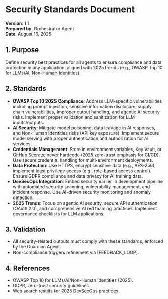 # Security Standards Document

**Version**: 1.1  
**Prepared by**: Orchestrator Agent  
**Date**: August 16, 2025

## 1. Purpose
Define security best practices for all agents to ensure compliance and data protection in any application, aligned with 2025 trends (e.g., OWASP Top 10 for LLMs/AI, Non-Human Identities).

## 2. Standards
- **OWASP Top 10 2025 Compliance**: Address LLM-specific vulnerabilities including prompt injection, sensitive information disclosure, supply chain vulnerabilities, improper output handling, and agentic AI security risks. Implement proper validation and sanitization for LLM inputs/outputs.
- **AI Security**: Mitigate model poisoning, data leakage in AI responses, and Non-Human Identities risks (API key exposure). Implement secure model serving with proper authentication and authorization for AI services.
- **Credentials Management**: Store in environment variables, Key Vault, or GitHub Secrets; never hardcode (2025 zero-trust emphasis for CI/CD). Use secure credential handling for multi-environment deployments.
- **Data Protection**: Use HTTPS, encrypt sensitive data (e.g., AES-256), implement least privilege access (e.g., role-based access control). Ensure GDPR compliance and data privacy for AI training data.
- **DevSecOps Integration**: Embed security earlier in development pipeline with automated security scanning, vulnerability management, and incident response. Use AI-driven security monitoring and anomaly detection.
- **2025 Trends**: Focus on agentic AI security, secure API authentication (OAuth 2.0), and comprehensive AI red teaming practices. Implement governance checklists for LLM applications.

## 3. Validation
- All security-related outputs must comply with these standards, enforced by the Guardian Agent.
- Non-compliance triggers refinement via [FEEDBACK_LOOP].

## 4. References
- OWASP Top 10 for LLMs/AI/Non-Human Identities (2025).
- GDPR, zero-trust security guidelines.
- Web search results for 2025 DevSecOps practices.